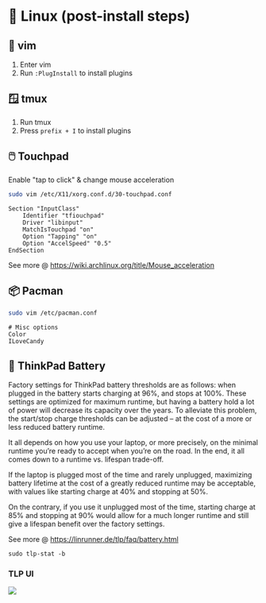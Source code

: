 # 🐧 Linux (post-install steps)

## 📝 vim

1. Enter vim
2. Run `:PlugInstall` to install plugins

## 🪟 tmux

1. Run tmux
2. Press `prefix + I` to install plugins

## 🖱️ Touchpad

Enable "tap to click" & change mouse acceleration

```bash
sudo vim /etc/X11/xorg.conf.d/30-touchpad.conf
```

```
Section "InputClass"
    Identifier "tfiouchpad"
    Driver "libinput"
    MatchIsTouchpad "on"
    Option "Tapping" "on"
    Option "AccelSpeed" "0.5"
EndSection
```

See more @ https://wiki.archlinux.org/title/Mouse_acceleration

## 📦 Pacman

```bash
sudo vim /etc/pacman.conf
```

```
# Misc options
Color
ILoveCandy
```

## 🔋 ThinkPad Battery

Factory settings for ThinkPad battery thresholds are as follows: when plugged in the battery starts charging at 96%, and stops at 100%. These settings are optimized for maximum runtime, but having a battery hold a lot of power will decrease its capacity over the years. To alleviate this problem, the start/stop charge thresholds can be adjusted – at the cost of a more or less reduced battery runtime.

It all depends on how you use your laptop, or more precisely, on the minimal runtime you’re ready to accept when you’re on the road. In the end, it all comes down to a runtime vs. lifespan trade-off.

If the laptop is plugged most of the time and rarely unplugged, maximizing battery lifetime at the cost of a greatly reduced runtime may be acceptable, with values like starting charge at 40% and stopping at 50%.

On the contrary, if you use it unplugged most of the time, starting charge at 85% and stopping at 90% would allow for a much longer runtime and still give a lifespan benefit over the factory settings.

See more @ https://linrunner.de/tlp/faq/battery.html

```
sudo tlp-stat -b
```

### TLP UI

![](https://i.imgur.com/TKA52gL.png)
